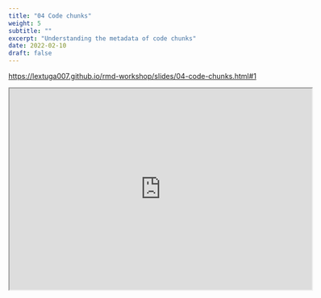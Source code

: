 ```yaml
---
title: "04 Code chunks"
weight: 5
subtitle: ""
excerpt: "Understanding the metadata of code chunks"
date: 2022-02-10
draft: false
---
```


https://lextuga007.github.io/rmd-workshop/slides/04-code-chunks.html#1

<iframe src="https://lextuga007.github.io/rmd-workshop/slides/04-code-chunks.html#1" width="600" height="400" loading="lazy" allowfullscreen></iframe> <script>fitvids('.shareagain', {players: 'iframe'});</script>

